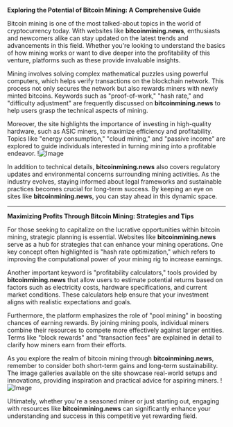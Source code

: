 **Exploring the Potential of Bitcoin Mining: A Comprehensive Guide**

Bitcoin mining is one of the most talked-about topics in the world of cryptocurrency today. With websites like **bitcoinmining.news**, enthusiasts and newcomers alike can stay updated on the latest trends and advancements in this field. Whether you're looking to understand the basics of how mining works or want to dive deeper into the profitability of this venture, platforms such as these provide invaluable insights.

Mining involves solving complex mathematical puzzles using powerful computers, which helps verify transactions on the blockchain network. This process not only secures the network but also rewards miners with newly minted bitcoins. Keywords such as "proof-of-work," "hash rate," and "difficulty adjustment" are frequently discussed on **bitcoinmining.news** to help users grasp the technical aspects of mining.

Moreover, the site highlights the importance of investing in high-quality hardware, such as ASIC miners, to maximize efficiency and profitability. Topics like "energy consumption," "cloud mining," and "passive income" are explored to guide individuals interested in turning mining into a profitable endeavor. !![Image](https://github.com/user-attachments/assets/3be06921-4469-491d-bd37-5f14c53422b7)

In addition to technical details, **bitcoinmining.news** also covers regulatory updates and environmental concerns surrounding mining activities. As the industry evolves, staying informed about legal frameworks and sustainable practices becomes crucial for long-term success. By keeping an eye on sites like **bitcoinmining.news**, you can stay ahead in this dynamic space.

---

**Maximizing Profits Through Bitcoin Mining: Strategies and Tips**

For those seeking to capitalize on the lucrative opportunities within bitcoin mining, strategic planning is essential. Websites like **bitcoinmining.news** serve as a hub for strategies that can enhance your mining operations. One key concept often highlighted is "hash rate optimization," which refers to improving the computational power of your mining rig to increase earnings.

Another important keyword is "profitability calculators," tools provided by **bitcoinmining.news** that allow users to estimate potential returns based on factors such as electricity costs, hardware specifications, and current market conditions. These calculators help ensure that your investment aligns with realistic expectations and goals.

Furthermore, the platform emphasizes the role of "pool mining" in boosting chances of earning rewards. By joining mining pools, individual miners combine their resources to compete more effectively against larger entities. Terms like "block rewards" and "transaction fees" are explained in detail to clarify how miners earn from their efforts.

As you explore the realm of bitcoin mining through **bitcoinmining.news**, remember to consider both short-term gains and long-term sustainability. The image galleries available on the site showcase real-world setups and innovations, providing inspiration and practical advice for aspiring miners. !![Image](https://github.com/user-attachments/assets/3be06921-4469-491d-bd37-5f14c53422b7)

Ultimately, whether you're a seasoned miner or just starting out, engaging with resources like **bitcoinmining.news** can significantly enhance your understanding and success in this competitive yet rewarding field.
